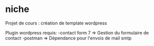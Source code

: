# niche
Projet de cours : création de template wordpress

Plugin wordpress requis:
    -contact form 7 => Gestion du formulaire de contact
        -postman => Dépendance pour l'envois de mail smtp